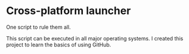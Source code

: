 # Cross-platform launcher
One script to rule them all.

This script can be executed in all major operating systems.
I created this project to learn the basics of using GitHub.
